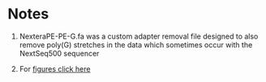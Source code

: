 # Notes

<a name="01"></a>
1. NexteraPE-PE-G.fa was a custom adapter removal file designed to also remove poly(G) stretches in the data which sometimes occur with the NextSeq500 sequencer










1. For [figures click here](/fig/)